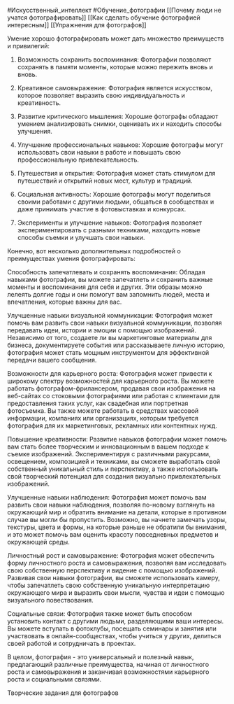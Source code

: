 #Искусственный_интеллект #Обучение_фотографии 
[[Почему люди не учатся фотографировать]]
[[Как сделать обучение фотографией интересным]]
[[Упражнения для фотографов]]

Умение хорошо фотографировать может дать множество преимуществ и привилегий:

1.  Возможность сохранить воспоминания: Фотографии позволяют сохранять в памяти моменты, которые можно пережить вновь и вновь.
    
2.  Креативное самовыражение: Фотография является искусством, которое позволяет выразить свою индивидуальность и креативность.
    
3.  Развитие критического мышления: Хорошие фотографы обладают умением анализировать снимки, оценивать их и находить способы улучшения.
    
4.  Улучшение профессиональных навыков: Хорошие фотографы могут использовать свои навыки в работе и повышать свою профессиональную привлекательность.
    
5.  Путешествия и открытия: Фотография может стать стимулом для путешествий и открытий новых мест, культур и традиций.
    
6.  Социальная активность: Хорошие фотографы могут поделиться своими работами с другими людьми, общаться в сообществах и даже принимать участие в фотовыставках и конкурсах.
    
7.  Эксперименты и улучшение навыков: Фотография позволяет экспериментировать с разными техниками, находить новые способы съемки и улучшать свои навыки.

Конечно, вот несколько дополнительных подробностей о преимуществах умения фотографировать:

Способность запечатлевать и сохранять воспоминания: Обладая навыками фотографии, вы можете запечатлеть и сохранить важные моменты и воспоминания для себя и других. Эти образы можно лелеять долгие годы и они помогут вам запомнить людей, места и впечатления, которые важны для вас.

Улучшенные навыки визуальной коммуникации: Фотография может помочь вам развить свои навыки визуальной коммуникации, позволяя передавать идеи, истории и эмоции с помощью изображений. Независимо от того, создаете ли вы маркетинговые материалы для бизнеса, документируете события или рассказываете личную историю, фотография может стать мощным инструментом для эффективной передачи вашего сообщения.

Возможности для карьерного роста: Фотография может привести к широкому спектру возможностей для карьерного роста. Вы можете работать фотографом-фрилансером, продавая свои изображения на веб-сайтах со стоковыми фотографиями или работая с клиентами для предоставления таких услуг, как свадебная или портретная фотосъемка. Вы также можете работать в средствах массовой информации, компаниях или организациях, которым требуется фотография для их маркетинговых, рекламных или контентных нужд.

Повышение креативности: Развитие навыков фотографии может помочь вам стать более творческим и инновационным в вашем подходе к съемке изображений. Экспериментируя с различными ракурсами, освещением, композицией и техниками, вы сможете выработать свой собственный уникальный стиль и перспективу, а также использовать свой творческий потенциал для создания визуально привлекательных изображений.

Улучшенные навыки наблюдения: Фотография может помочь вам развить свои навыки наблюдения, позволяя по-новому взглянуть на окружающий мир и обратить внимание на детали, которые в противном случае вы могли бы пропустить. Возможно, вы начнете замечать узоры, текстуры, цвета и формы, на которые раньше не обратили бы внимания, и это может помочь вам оценить красоту повседневных предметов и окружающей среды.

Личностный рост и самовыражение: Фотография может обеспечить форму личностного роста и самовыражения, позволяя вам исследовать свою собственную перспективу и видение с помощью изображений. Развивая свои навыки фотографии, вы сможете использовать камеру, чтобы запечатлеть свою собственную уникальную интерпретацию окружающего мира и выразить свои мысли, чувства и идеи с помощью визуального повествования.

Социальные связи: Фотография также может быть способом установить контакт с другими людьми, разделяющими ваши интересы. Вы можете вступать в фотоклубы, посещать семинары и занятия или участвовать в онлайн-сообществах, чтобы учиться у других, делиться своей работой и сотрудничать в проектах.

В целом, фотография - это универсальный и полезный навык, предлагающий различные преимущества, начиная от личностного роста и самовыражения и заканчивая возможностями карьерного роста и социальными связями.

Творческие задания для фотографов
